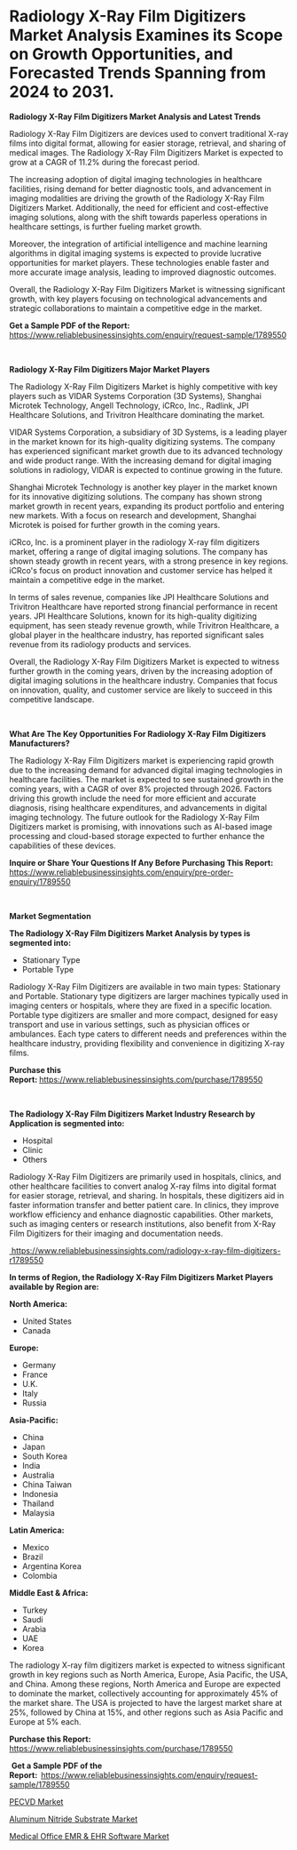 <p><h1>Radiology X-Ray Film Digitizers Market Analysis Examines its Scope on Growth Opportunities, and Forecasted Trends Spanning from 2024 to 2031.</h1></p><p><strong>Radiology X-Ray Film Digitizers Market Analysis and Latest Trends</strong></p>
<p><p>Radiology X-Ray Film Digitizers are devices used to convert traditional X-ray films into digital format, allowing for easier storage, retrieval, and sharing of medical images. The Radiology X-Ray Film Digitizers Market is expected to grow at a CAGR of 11.2% during the forecast period. </p><p>The increasing adoption of digital imaging technologies in healthcare facilities, rising demand for better diagnostic tools, and advancement in imaging modalities are driving the growth of the Radiology X-Ray Film Digitizers Market. Additionally, the need for efficient and cost-effective imaging solutions, along with the shift towards paperless operations in healthcare settings, is further fueling market growth.</p><p>Moreover, the integration of artificial intelligence and machine learning algorithms in digital imaging systems is expected to provide lucrative opportunities for market players. These technologies enable faster and more accurate image analysis, leading to improved diagnostic outcomes.</p><p>Overall, the Radiology X-Ray Film Digitizers Market is witnessing significant growth, with key players focusing on technological advancements and strategic collaborations to maintain a competitive edge in the market.</p></p>
<p><strong>Get a Sample PDF of the Report:&nbsp;</strong> <a href="https://www.reliablebusinessinsights.com/enquiry/request-sample/1789550">https://www.reliablebusinessinsights.com/enquiry/request-sample/1789550</a></p>
<p>&nbsp;</p>
<p><strong>Radiology X-Ray Film Digitizers Major Market Players</strong></p>
<p><p>The Radiology X-Ray Film Digitizers Market is highly competitive with key players such as VIDAR Systems Corporation (3D Systems), Shanghai Microtek Technology, Angell Technology, iCRco, Inc., Radlink, JPI Healthcare Solutions, and Trivitron Healthcare dominating the market.</p><p>VIDAR Systems Corporation, a subsidiary of 3D Systems, is a leading player in the market known for its high-quality digitizing systems. The company has experienced significant market growth due to its advanced technology and wide product range. With the increasing demand for digital imaging solutions in radiology, VIDAR is expected to continue growing in the future.</p><p>Shanghai Microtek Technology is another key player in the market known for its innovative digitizing solutions. The company has shown strong market growth in recent years, expanding its product portfolio and entering new markets. With a focus on research and development, Shanghai Microtek is poised for further growth in the coming years.</p><p>iCRco, Inc. is a prominent player in the radiology X-ray film digitizers market, offering a range of digital imaging solutions. The company has shown steady growth in recent years, with a strong presence in key regions. iCRco's focus on product innovation and customer service has helped it maintain a competitive edge in the market.</p><p>In terms of sales revenue, companies like JPI Healthcare Solutions and Trivitron Healthcare have reported strong financial performance in recent years. JPI Healthcare Solutions, known for its high-quality digitizing equipment, has seen steady revenue growth, while Trivitron Healthcare, a global player in the healthcare industry, has reported significant sales revenue from its radiology products and services.</p><p>Overall, the Radiology X-Ray Film Digitizers Market is expected to witness further growth in the coming years, driven by the increasing adoption of digital imaging solutions in the healthcare industry. Companies that focus on innovation, quality, and customer service are likely to succeed in this competitive landscape.</p></p>
<p>&nbsp;</p>
<p><strong>What Are The Key Opportunities For Radiology X-Ray Film Digitizers Manufacturers?</strong></p>
<p><p>The Radiology X-Ray Film Digitizers market is experiencing rapid growth due to the increasing demand for advanced digital imaging technologies in healthcare facilities. The market is expected to see sustained growth in the coming years, with a CAGR of over 8% projected through 2026. Factors driving this growth include the need for more efficient and accurate diagnosis, rising healthcare expenditures, and advancements in digital imaging technology. The future outlook for the Radiology X-Ray Film Digitizers market is promising, with innovations such as AI-based image processing and cloud-based storage expected to further enhance the capabilities of these devices.</p></p>
<p><strong>Inquire or Share Your Questions If Any Before Purchasing This Report:</strong> <a href="https://www.reliablebusinessinsights.com/enquiry/pre-order-enquiry/1789550">https://www.reliablebusinessinsights.com/enquiry/pre-order-enquiry/1789550</a></p>
<p>&nbsp;</p>
<p><strong>Market Segmentation</strong></p>
<p><strong>The Radiology X-Ray Film Digitizers Market Analysis by types is segmented into:</strong></p>
<p><ul><li>Stationary Type</li><li>Portable Type</li></ul></p>
<p><p>Radiology X-Ray Film Digitizers are available in two main types: Stationary and Portable. Stationary type digitizers are larger machines typically used in imaging centers or hospitals, where they are fixed in a specific location. Portable type digitizers are smaller and more compact, designed for easy transport and use in various settings, such as physician offices or ambulances. Each type caters to different needs and preferences within the healthcare industry, providing flexibility and convenience in digitizing X-ray films.</p></p>
<p><strong>Purchase this Report:&nbsp;</strong><a href="https://www.reliablebusinessinsights.com/purchase/1789550">https://www.reliablebusinessinsights.com/purchase/1789550</a></p>
<p>&nbsp;</p>
<p><strong>The Radiology X-Ray Film Digitizers Market Industry Research by Application is segmented into:</strong></p>
<p><ul><li>Hospital</li><li>Clinic</li><li>Others</li></ul></p>
<p><p>Radiology X-Ray Film Digitizers are primarily used in hospitals, clinics, and other healthcare facilities to convert analog X-ray films into digital format for easier storage, retrieval, and sharing. In hospitals, these digitizers aid in faster information transfer and better patient care. In clinics, they improve workflow efficiency and enhance diagnostic capabilities. Other markets, such as imaging centers or research institutions, also benefit from X-Ray Film Digitizers for their imaging and documentation needs.</p></p>
<p><a href="https://www.reliablebusinessinsights.com/radiology-x-ray-film-digitizers-r1789550">&nbsp;https://www.reliablebusinessinsights.com/radiology-x-ray-film-digitizers-r1789550</a></p>
<p><strong>In terms of Region, the Radiology X-Ray Film Digitizers Market Players available by Region are:</strong></p>
<p>
    <p> <strong> North America: </strong>
        <ul>
            <li>United States</li>
            <li>Canada</li>
        </ul>
        </p> 
    <p> <strong> Europe: </strong>
        <ul>
            <li>Germany</li>
            <li>France</li>
            <li>U.K.</li>
            <li>Italy</li>
            <li>Russia</li>
        </ul>
        </p> 
    <p> <strong> Asia-Pacific: </strong>
        <ul>
            <li>China</li>
            <li>Japan</li>
            <li>South Korea</li>
            <li>India</li>
            <li>Australia</li>
            <li>China Taiwan</li>
            <li>Indonesia</li>
            <li>Thailand</li>
            <li>Malaysia</li>
        </ul>
        </p> 
    <p> <strong> Latin America: </strong>
        <ul>
            <li>Mexico</li>
            <li>Brazil</li>
            <li>Argentina Korea</li>
            <li>Colombia</li>
        </ul>
        </p> 
    <p> <strong> Middle East & Africa: </strong>
        <ul>
            <li>Turkey</li>
            <li>Saudi</li>
            <li>Arabia</li>
            <li>UAE</li>
            <li>Korea</li>
        </ul>
    </p>
    </p>
<p><p>The radiology X-ray film digitizers market is expected to witness significant growth in key regions such as North America, Europe, Asia Pacific, the USA, and China. Among these regions, North America and Europe are expected to dominate the market, collectively accounting for approximately 45% of the market share. The USA is projected to have the largest market share at 25%, followed by China at 15%, and other regions such as Asia Pacific and Europe at 5% each.</p></p>
<p><strong>Purchase this Report: </strong><a href="https://www.reliablebusinessinsights.com/purchase/1789550">https://www.reliablebusinessinsights.com/purchase/1789550</a></p>
<p>&nbsp;<strong>Get a Sample PDF of the Report:&nbsp;&nbsp;</strong><a href="https://www.reliablebusinessinsights.com/enquiry/request-sample/1789550">https://www.reliablebusinessinsights.com/enquiry/request-sample/1789550</a></p>
<p><strong></strong></p>
<p><p><a href="https://medium.com/@pelloscooterist_44143/pecvd-market-size-growth-trends-statistics-forecasts-2024-2031-f025dcbf7ace">PECVD Market</a></p><p><a href="https://medium.com/@michellegbleau0620/global-aluminum-nitride-substrate-market-opportunities-and-forecast-for-period-from-2024-to-2031-a334297e1b08">Aluminum Nitride Substrate Market</a></p><p><a href="https://medium.com/@fkraig64289/medical-office-emr-ehr-software-market-share-size-trends-industry-analysis-report-by-6b7a63a41958">Medical Office EMR & EHR Software Market</a></p></p>